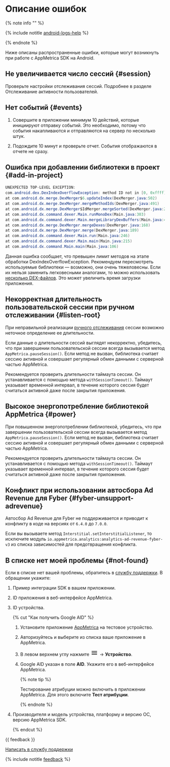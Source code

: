 # Описание ошибок

{% note info "" %}

{% include notitle [android-logs-help](../../_includes/android-logs-help.md) %}

{% endnote %}

Ниже описаны распространенные ошибки, которые могут возникнуть при работе с AppMetrica SDK на Android.

## Не увеличивается число сессий {#session}

Проверьте настройки отслеживания сессий. Подробнее в разделе Отслеживание активности пользователей.

## Нет событий {#events}

1. Совершите в приложении минимум 10 действий, которые инициируют отправку событий.
Это необходимо, потому что события накапливаются и отправляются на сервер по несколько штук.

2. Подождите 10 минут и проверьте отчет. События отображаются в отчете не сразу.

## Ошибка при добавлении библиотеки в проект {#add-in-project}

```java translate=no
UNEXPECTED TOP-LEVEL EXCEPTION:
com.android.dex.DexIndexOverflowException: method ID not in [0, 0xffff]: 65536
at com.android.dx.merge.DexMerger$6.updateIndex(DexMerger.java:502)
at com.android.dx.merge.DexMerger.mergeMethodIds(DexMerger.java:491)
at com.android.dx.merge.DexMerger$IdMerger.mergeSorted(DexMerger.java:277)
at com.android.dx.command.dexer.Main.runMonoDex(Main.java:303)
at com.android.dx.command.dexer.Main.mergeLibraryDexBuffers(Main.java:454)
at com.android.dx.merge.DexMerger.mergeDexes(DexMerger.java:168)
at com.android.dx.merge.DexMerger.merge(DexMerger.java:189)
at com.android.dx.command.dexer.Main.run(Main.java:246)
at com.android.dx.command.dexer.Main.main(Main.java:215)
at com.android.dx.command.Main.main(Main.java:106)
```

Данная ошибка сообщает, что превышен лимит методов на этапе обработки DexIndexOverflowException. Рекомендуем пересмотреть используемые библиотеки — возможно, они очень тяжеловесны. Если их нельзя заменить легковесными аналогами, то можно использовать [несколько DEX-файлов](https://developer.android.com/tools/building/multidex.html). Это может увеличить время загрузки приложения.

## Некорректная длительность пользовательской сессии при ручном отслеживании {#listen-root}

При неправильной реализации [ручного отслеживания](android-listen.md#listen) сессии возможно неточное определение ее длительности.

Если данные о длительности сессий выглядят некорректно, убедитесь, что при завершении пользовательской сессии всегда вызывается метод `AppMetrica.pauseSession()`. Если метод не вызван, библиотека считает сессию активной и совершает регулярный обмен данными с серверной частью AppMetrica.

Рекомендуется проверить длительности таймаута сессии. Он устанавливается с помощью метода `withSessionTimeout()`. Таймаут указывает временной интервал, в течение которого сессия будет считаться активной даже после закрытия приложения.

## Высокое энергопотребление библиотекой AppMetrica {#power}

При повышенном энергопотреблении библиотекой, убедитесь, что при завершении пользовательской сессии всегда вызывается метод `AppMetrica.pauseSession()`. Если метод не вызван, библиотека считает сессию активной и совершает регулярный обмен данными с серверной частью AppMetrica.

Рекомендуется проверить длительности таймаута сессии. Он устанавливается с помощью метода `withSessionTimeout()`. Таймаут указывает временной интервал, в течение которого сессия будет считаться активной даже после закрытия приложения.

## Конфликт при использовании автосбора Ad Revenue для Fyber {#fyber-unsupport-adrevenue}

Автосбор Ad Revenue для Fyber не поддерживается и приводит к конфликту в коде на версиях от `6.4.0` до `7.0.0`.

Если вы вызываете метод `Interstitial.setInterstitialListener`, то исключите модуль `io.appmetrica.analytics:analytics-ad-revenue-fyber-v3` из списка зависимостей для предотвращения конфликта.

## В списке нет моей проблемы {#not-found}

Если в списке нет вашей проблемы, обратитесь в [службу поддержки](../../../troubleshooting/feedback-new.md). В обращении укажите:

1. Пример интеграции SDK в вашем приложении.
2. ID приложения в веб-интерфейсе AppMetrica.
3. ID устройства.

   {% cut "Как получить Google AID" %}

    1. Установите приложение [AppMetrica](https://play.google.com/store/apps/details?id=ru.yandex.mobile.appmetrica) на тестовое устройство.
    2. Авторизуйтесь и выберите из списка ваше приложение в AppMetrica.
    3. В левом верхнем углу нажмите ![hum](../../../../_images/hum.png) → **Устройство**.
    4. Google AID указан в поле **AID**. Укажите его в веб-интерфейсе AppMetrica.

       {% note tip %}

       Тестирование атрибуции можно включить в приложении AppMetrica. Для этого включите **Тест атрибуции**.

       {% endnote %}
       
4. Производителя и модель устройства, платформу и версию ОС, версию AppMetrica SDK.

   {% endcut %}

{{ feedback }}

<a href="../../../troubleshooting/feedback-new.html">
  <span class="button">Написать в службу поддержки</span>
</a>

{% include notitle [feedback](../../../_includes/feedback-button.md) %}
